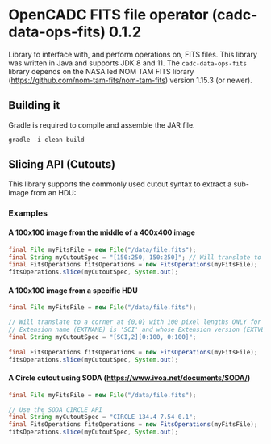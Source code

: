 # OpenCADC FITS file operator (cadc-data-ops-fits) 0.1.2

Library to interface with, and perform operations on, FITS files.  This library was written in Java and supports JDK 8 and 11.
The `cadc-data-ops-fits` library depends on the NASA led NOM TAM FITS library 
(https://github.com/nom-tam-fits/nom-tam-fits) version 1.15.3 (or newer).

## Building it
Gradle is required to compile and assemble the JAR file.

```
gradle -i clean build
```

## Slicing API (Cutouts)
This library supports the commonly used cutout syntax to extract a sub-image from an HDU:

### Examples

#### A 100x100 image from the middle of a 400x400 image

```java
final File myFitsFile = new File("/data/file.fits");
final String myCutoutSpec = "[150:250, 150:250]"; // Will translate to a corner at {150,150} with 100 pixel lengths
final FitsOperations fitsOperations = new FitsOperations(myFitsFile);
fitsOperations.slice(myCutoutSpec, System.out);
```

#### A 100x100 image from a specific HDU

```java
final File myFitsFile = new File("/data/file.fits");

// Will translate to a corner at {0,0} with 100 pixel lengths ONLY for an HDU whose
// Extension name (EXTNAME) is 'SCI' and whose Extension version (EXTVER) is 2.
final String myCutoutSpec = "[SCI,2][0:100, 0:100]";
 
final FitsOperations fitsOperations = new FitsOperations(myFitsFile);
fitsOperations.slice(myCutoutSpec, System.out);
```

#### A Circle cutout using SODA (https://www.ivoa.net/documents/SODA/)

```java
final File myFitsFile = new File("/data/file.fits");

// Use the SODA CIRCLE API
final String myCutoutSpec = "CIRCLE 134.4 7.54 0.1";
final FitsOperations fitsOperations = new FitsOperations(myFitsFile);
fitsOperations.slice(myCutoutSpec, System.out);
```
